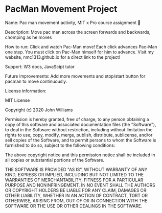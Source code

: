 # PacMan Movement Project
Name: Pac man movement activity, MIT x Pro course assignment 👾

Description: Move pac man across the screen forwards and backwards, chomping as he moves

How to run: Click and watch Pac-Man move! Each click advances Pac-Man one step. You must click on Pac-Man himself for him to advance. 
Visit my website, nmc1313.github.io for a direct link to the project!

Support: W3 docs, JavaScipt tutor

Future Improvements: Add more movements and stop/start button for pacman to move continuously.

License information:

MIT License

Copyright (c) 2020 John Williams

Permission is hereby granted, free of charge, to any person obtaining a copy of this software and associated documentation files (the "Software"), to deal in the Software without restriction, including without limitation the rights to use, copy, modify, merge, publish, distribute, sublicense, and/or sell copies of the Software, and to permit persons to whom the Software is furnished to do so, subject to the following conditions:

The above copyright notice and this permission notice shall be included in all copies or substantial portions of the Software.

THE SOFTWARE IS PROVIDED "AS IS", WITHOUT WARRANTY OF ANY KIND, EXPRESS OR IMPLIED, INCLUDING BUT NOT LIMITED TO THE WARRANTIES OF MERCHANTABILITY, FITNESS FOR A PARTICULAR PURPOSE AND NONINFRINGEMENT. IN NO EVENT SHALL THE AUTHORS OR COPYRIGHT HOLDERS BE LIABLE FOR ANY CLAIM, DAMAGES OR OTHER LIABILITY, WHETHER IN AN ACTION OF CONTRACT, TORT OR OTHERWISE, ARISING FROM, OUT OF OR IN CONNECTION WITH THE SOFTWARE OR THE USE OR OTHER DEALINGS IN THE SOFTWARE.
